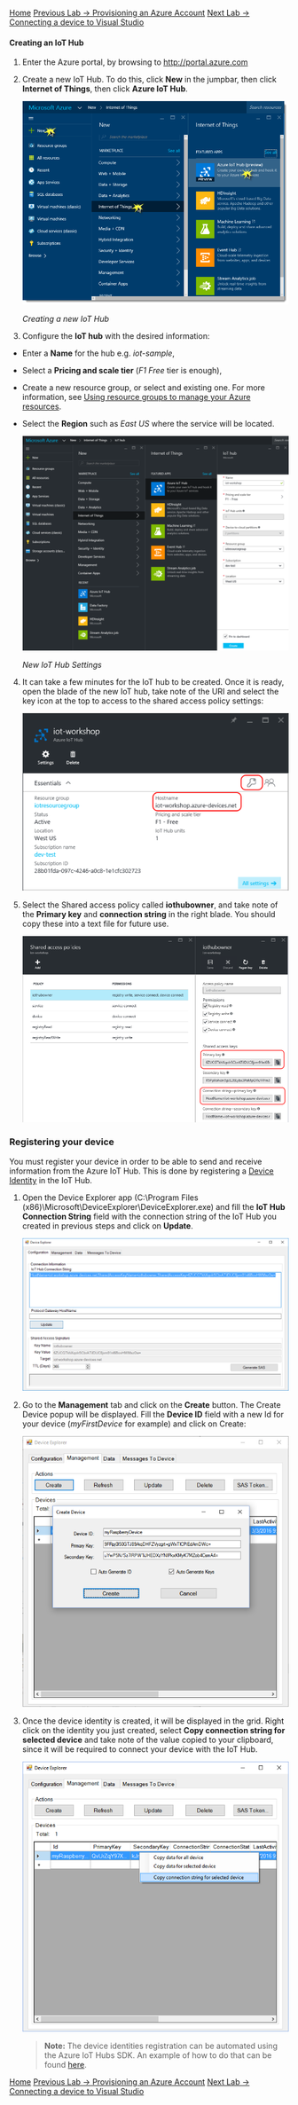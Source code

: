 [Home](README.md)
[Previous Lab -> Provisioning an Azure Account](AzureProvisioning.md) 
[Next Lab -> Connecting a device to Visual Studio](DeviceConfig.md)

#### Creating an IoT Hub

1. Enter the Azure portal, by browsing to http://portal.azure.com
2. Create a new IoT Hub. To do this, click **New** in the jumpbar, then click **Internet of Things**, then click **Azure IoT Hub**.

	![Creating a new IoT Hub](Images/creating-a-new-iot-hub.png?raw=true "Createing a new IoT Hub")

	_Creating a new IoT Hub_

3. Configure the **IoT hub** with the desired information:
 - Enter a **Name** for the hub e.g. _iot-sample_,
 - Select a **Pricing and scale tier** (_F1 Free_ tier is enough),
 - Create a new resource group, or select and existing one. For more information, see [Using resource groups to manage your Azure resources](https://azure.microsoft.com/en-us/documentation/articles/resource-group-portal/).
 - Select the **Region** such as _East US_ where the service will be located.

	![new iot hub settings](Images/new-iot-hub-settings.png?raw=true "New IoT Hub settings")

	_New IoT Hub Settings_

4. It can take a few minutes for the IoT hub to be created. Once it is ready, open the blade of the new IoT hub, take note of the URI and select the key icon at the top to access to the shared access policy settings:

	![IoT hub shared access policies](Images/iot-hub-shared-access-policies.png?raw=true)

5. Select the Shared access policy called **iothubowner**, and take note of the **Primary key** and **connection string** in the right blade.  You should copy these into a text file for future use. 

	![Get IoT Hub owner connection string](Images/get-iot-hub-owner-connection-string.png?raw=true)

### Registering your device
You must register your device in order to be able to send and receive information from the Azure IoT Hub. This is done by registering a [Device Identity](https://azure.microsoft.com/en-us/documentation/articles/iot-hub-devguide/#device-identity-registry) in the IoT Hub.

1. Open the Device Explorer app (C:\Program Files (x86)\Microsoft\DeviceExplorer\DeviceExplorer.exe) and fill the **IoT Hub Connection String** field with the connection string of the IoT Hub you created in previous steps and click on **Update**.

	![Configure Device Explorer](Images/configure-device-explorer.png?raw=true)

2. Go to the **Management** tab and click on the **Create** button. The Create Device popup will be displayed. Fill the **Device ID** field with a new Id for your device (_myFirstDevice_ for example) and click on Create:

	![Creating a Device Identity](Images/creating-a-device-identity.png?raw=true)

3. Once the device identity is created, it will be displayed in the grid. Right click on the identity you just created, select **Copy connection string for selected device** and take note of the value copied to your clipboard, since it will be required to connect your device with the IoT Hub.

	![Copying Device connection information](Images/copying-device-connection-information.png?raw=true)

	> **Note:** The device identities registration can be automated using the Azure IoT Hubs SDK. An example of how to do that can be found [here](https://azure.microsoft.com/en-us/documentation/articles/iot-hub-csharp-csharp-getstarted/#create-a-device-identity).

[Home](README.md)
[Previous Lab -> Provisioning an Azure Account](AzureProvisioning.md) 
[Next Lab -> Connecting a device to Visual Studio](DeviceConfig.md)